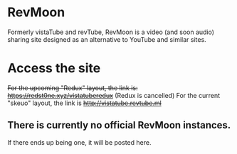 # RevMoon
Formerly vistaTube and revTube, RevMoon is a video (and soon audio) sharing site designed as an alternative to YouTube and similar sites.
# Access the site 
~~For the upcoming "Redux" layout, the link is: https://redst0ne.xyz/vistatuberedux~~ (Redux is cancelled)
For the current "skeuo" layout, the link is ~~http://vistatube.revtube.ml~~ 
## There is currently no official RevMoon instances.
If there ends up being one, it will be posted here.
